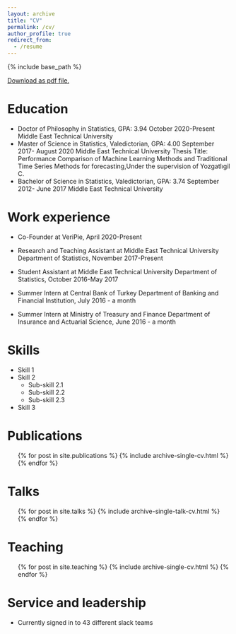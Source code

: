 ```yaml
---
layout: archive
title: "CV"
permalink: /cv/
author_profile: true
redirect_from:
  - /resume
---
```


{% include base_path %}

[Download as pdf file.](https://github.com/ozancanozdemir/ozancanozdemir.github.io/raw/master/Ozancan%20Ozdemir%20CV.pdf) 

Education
======
* Doctor of Philosophy in Statistics, GPA: 3.94 October 2020-Present
Middle East Technical University
* Master of Science in Statistics, Valedictorian, GPA: 4.00 September 2017- August 2020
Middle East Technical University
Thesis Title: Performance Comparison of Machine Learning Methods and Traditional Time Series Methods for forecasting,Under the supervision of Yozgatlıgil C.
* Bachelor of Science in Statistics, Valedictorian, GPA: 3.74 September 2012- June 2017
Middle East Technical University

Work experience
======
* Co-Founder at VeriPie, April 2020-Present

* Research and Teaching Assistant at Middle East Technical University Department of Statistics, November 2017-Present

* Student Assistant at Middle East Technical University Department of Statistics, October 2016-May 2017

* Summer Intern at Central Bank of Turkey Department of Banking and Financial Institution, July 2016 - a month

* Summer Intern at Ministry of Treasury and Finance Department of Insurance and Actuarial Science, June 2016 - a month

  
Skills
======
* Skill 1
* Skill 2
  * Sub-skill 2.1
  * Sub-skill 2.2
  * Sub-skill 2.3
* Skill 3

Publications
======
  <ul>{% for post in site.publications %}
    {% include archive-single-cv.html %}
  {% endfor %}</ul>
  
Talks
======
  <ul>{% for post in site.talks %}
    {% include archive-single-talk-cv.html %}
  {% endfor %}</ul>
  
Teaching
======
  <ul>{% for post in site.teaching %}
    {% include archive-single-cv.html %}
  {% endfor %}</ul>
  
Service and leadership
======
* Currently signed in to 43 different slack teams
